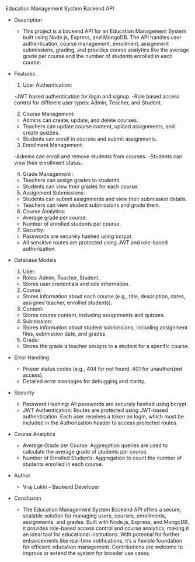 Education Management System Backend API

- Description
  - This project is a backend API for an Education Management System built using Node.js, Express, and MongoDB. The API handles user authentication, course management, enrollment, assignment submissions, grading, and provides course analytics like the average grade per course and the number of students enrolled in each course.

- Features
  
  1. User Authentication:
     
    -JWT based authentication for login and signup.
    -Role based access control for different user types: Admin, Teacher, and Student.
  
  2. Course Management:
    - Admins can create, update, and delete courses.
    - Teachers can update course content, upload assignments, and create quizzes.
    - Students can enroll in courses and submit assignments.

  3. Enrollment Management:
  
    -Admins can enroll and remove students from courses.
    -Students can view their enrollment status.

  4. Grade Management :
    - Teachers can assign grades to students.
    - Students can view their grades for each course.

  5. Assignment Submissions:
    - Students can submit assignments and view their submission details.
    - Teachers can view student submissions and grade them.

  6. Course Analytics:
    - Average grade per course.
    - Number of enrolled students per course.
 
  7. Security:
    - Passwords are securely hashed using bcrypt.
    - All sensitive routes are protected using JWT and role-based authorization.

- Database Models

  1. User:
    - Roles: Admin, Teacher, Student.
    - Stores user credentials and role information.

  2. Course:
    - Stores information about each course (e.g., title, description, dates, assigned teacher, enrolled students).

  3. Content:
    - Stores course content, including assignments and quizzes.

  4. Submission:
    - Stores information about student submissions, including assignment files, submission date, and grades.

  5. Grade:
    - Stores the grade a teacher assigns to a student for a specific course.
 
- Error Handling
  - Proper status codes (e.g., 404 for not found, 401 for unauthorized access).
  - Detailed error messages for debugging and clarity.
 
- Security
  - Password Hashing: All passwords are securely hashed using bcrypt.
  - JWT Authentication: Routes are protected using JWT-based authentication. Each user receives a token on login, which must be included in the Authorization header to access protected routes.

- Course Analytics
  - Average Grade per Course: Aggregation queries are used to calculate the average grade of students per course.
  - Number of Enrolled Students: Aggregation to count the number of students enrolled in each course.
 
- Author
  - Vraj Lukhi – Backend Developer
 
- Conclusion
  - The Education Management System Backend API offers a secure, scalable solution for managing users, courses, enrollments, assignments, and grades. Built with Node.js, Express, and MongoDB, it provides role-based access control and course analytics, making it an ideal tool for educational institutions. With potential for further enhancements like real-time notifications, it’s a flexible foundation for efficient education management. Contributions are welcome to improve or extend the system for broader use cases.
